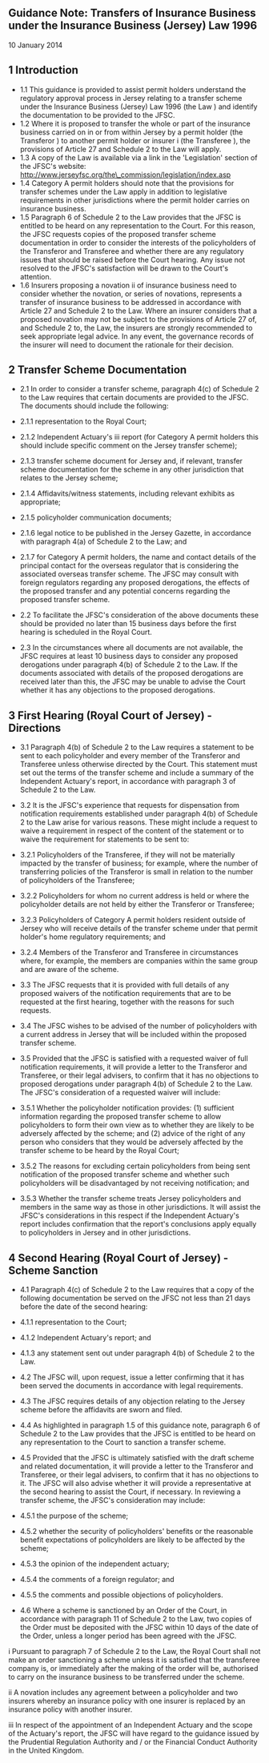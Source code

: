 
## Guidance Note: Transfers of Insurance Business under the Insurance Business (Jersey) Law 1996

10 January 2014

## 1 Introduction

- 1.1 This guidance is provided to assist permit holders understand the regulatory approval process in Jersey relating to a transfer scheme under the Insurance Business (Jersey) Law 1996 (the Law ) and identify the documentation to be provided to the JFSC.
- 1.2 Where it is proposed to transfer the whole or part of the insurance business carried on in or from within Jersey by a permit holder (the Transferor ) to another permit holder or insurer i  (the Transferee ), the provisions of Article 27 and Schedule 2 to the Law will apply.
- 1.3 A copy of the Law is available via a link in the 'Legislation' section of the JFSC's website: http://www.jerseyfsc.org/the\_commission/legislation/index.asp
- 1.4 Category A permit holders should note that the provisions for transfer schemes under the Law apply in addition to legislative requirements in other jurisdictions where the permit holder carries on insurance business.
- 1.5 Paragraph 6 of Schedule 2 to the Law provides that the JFSC is entitled to be heard on any representation to the Court.  For this reason, the JFSC requests copies of the proposed transfer scheme documentation in order to consider the interests of the policyholders of the Transferor and Transferee and whether there are any regulatory issues that should be raised before the Court hearing.  Any issue not resolved to the JFSC's satisfaction will be drawn to the Court's attention.
- 1.6 Insurers proposing a novation ii   of insurance business need to consider whether the novation, or series of novations, represents a transfer of insurance business to be addressed in accordance with Article 27 and Schedule 2 to the Law.  Where an insurer considers that a proposed novation may not be subject to the provisions of Article 27 of, and Schedule 2 to, the Law, the insurers are strongly recommended to seek appropriate legal advice.  In any event, the governance records of the insurer will need to document the rationale for their decision.

## 2 Transfer Scheme Documentation

- 2.1 In order to consider a transfer scheme, paragraph 4(c) of Schedule 2 to the Law requires that certain documents are provided to the JFSC.  The documents should include the following:
- 2.1.1 representation to the Royal Court;
- 2.1.2 Independent Actuary's iii  report (for Category A permit holders this should include specific comment on the Jersey transfer scheme);

- 2.1.3 transfer scheme document for Jersey and, if relevant, transfer scheme documentation for the scheme in any other jurisdiction that relates to the Jersey scheme;
- 2.1.4 Affidavits/witness statements, including relevant exhibits as appropriate;
- 2.1.5 policyholder communication documents;
- 2.1.6 legal notice to be published in the Jersey Gazette, in accordance with paragraph 4(a) of Schedule 2 to the Law; and
- 2.1.7 for Category A permit holders, the name and contact details of the principal contact for the overseas regulator that is considering the associated overseas transfer scheme.  The JFSC may consult with foreign regulators regarding any proposed derogations, the effects of the proposed transfer and any potential concerns regarding the proposed transfer scheme.
- 2.2 To facilitate the JFSC's consideration of the above documents these should be provided no later than 15 business days before the first hearing is scheduled in the Royal Court.
- 2.3 In the circumstances where all documents are not available, the JFSC requires at least 10 business days to consider any proposed derogations under paragraph 4(b) of Schedule 2 to the Law.  If the documents associated with details of the proposed derogations are received later than this, the JFSC may be unable to advise the Court whether it has any objections to the proposed derogations.

## 3 First Hearing (Royal Court of Jersey) - Directions

- 3.1 Paragraph 4(b) of Schedule 2 to the Law requires a statement to be sent to each policyholder and every member of the Transferor and Transferee unless otherwise directed by the Court. This statement must set out the terms of the transfer scheme and include a summary of the Independent Actuary's report, in accordance with paragraph 3 of Schedule 2 to the Law.
- 3.2 It is the JFSC's experience that requests for dispensation from notification requirements established under paragraph 4(b) of Schedule 2 to the Law arise for various reasons.  These might include a request to waive a requirement in respect of the content of the statement or to waive the requirement for statements to be sent to:
- 3.2.1 Policyholders of the Transferee, if they will not be materially impacted by the transfer of business; for example, where the number of transferring policies of the Transferor is small in relation to the number of policyholders of the Transferee;
- 3.2.2 Policyholders for whom no current address is held or where the policyholder details are not held by either the Transferor or Transferee;
- 3.2.3 Policyholders of Category A permit holders resident outside of Jersey who will receive details of the transfer scheme under that permit holder's home regulatory requirements; and
- 3.2.4 Members of the Transferor and Transferee in circumstances where, for example, the members are companies within the same group and are aware of the scheme.
- 3.3 The JFSC requests that it is provided with full details of any proposed waivers of the notification requirements that are to be requested at the first hearing, together with the reasons for such requests.

- 3.4 The JFSC wishes to be advised of the number of policyholders with a current address in Jersey that will be included within the proposed transfer scheme.
- 3.5 Provided that the JFSC is satisfied with a requested waiver of full notification requirements, it will provide a letter to the Transferor and Transferee, or their legal advisers, to confirm that it has no objections to proposed derogations under paragraph 4(b) of Schedule 2 to the Law. The JFSC's consideration of a requested waiver will include:
- 3.5.1 Whether the policyholder notification provides: (1) sufficient information regarding the proposed transfer scheme to allow policyholders to form their own view as to whether they are likely to be adversely affected by the scheme; and (2) advice of the right of any person who considers that they would be adversely affected by the transfer scheme to be heard by the Royal Court;
- 3.5.2 The reasons for excluding certain policyholders from being sent notification of the proposed transfer scheme and whether such policyholders will be disadvantaged by not receiving notification; and
- 3.5.3 Whether the transfer scheme treats Jersey policyholders and members in the same way as those in other jurisdictions.  It will assist the JFSC's considerations in this respect if the Independent Actuary's report includes confirmation that the report's conclusions apply equally to policyholders in Jersey and in other jurisdictions.

## 4 Second Hearing (Royal Court of Jersey) - Scheme Sanction

- 4.1 Paragraph 4(c) of Schedule 2 to the Law requires that a copy of the following documentation be served on the JFSC not less than 21 days before the date of the second hearing:
- 4.1.1 representation to the Court;
- 4.1.2 Independent Actuary's report; and
- 4.1.3 any statement sent out under paragraph 4(b) of Schedule 2 to the Law.
- 4.2 The JFSC will, upon request, issue a letter confirming that it has been served the documents in accordance with legal requirements.
- 4.3 The JFSC requires details of any objection relating to the Jersey scheme before the affidavits are sworn and filed.
- 4.4 As highlighted in paragraph 1.5 of this guidance note, paragraph 6 of Schedule 2 to the Law provides that the JFSC is entitled to be heard on any representation to the Court to sanction a transfer scheme.
- 4.5 Provided that the JFSC is ultimately satisfied with the draft scheme and related documentation, it will provide a letter to the Transferor and Transferee, or their legal advisers, to confirm that it has no objections to it.  The JFSC will also advise whether it will provide a representative at the second hearing to assist the Court, if necessary.  In reviewing a transfer scheme, the JFSC's consideration may include:
- 4.5.1 the purpose of the scheme;
- 4.5.2 whether the security of policyholders' benefits or the reasonable benefit expectations of policyholders are likely to be affected by the scheme;
- 4.5.3 the opinion of the independent actuary;

- 4.5.4 the comments of a foreign regulator; and
- 4.5.5 the comments and possible objections of policyholders.
- 4.6 Where a scheme is sanctioned by an Order of the Court, in accordance with paragraph 11 of Schedule 2 to the Law, two copies of the Order must be deposited with the JFSC within 10 days of the date of the Order, unless a longer period has been agreed with the JFSC.

i  Pursuant to paragraph 7 of Schedule 2 to the Law, the Royal Court shall not make an order sanctioning a scheme unless it is satisfied that the transferee company is, or immediately after the making of the order will be, authorised to carry on the insurance business to be transferred under the scheme.

ii  A novation includes any agreement between a policyholder and two insurers whereby an insurance policy with one insurer is replaced by an insurance policy with another insurer.

iii  In respect of the appointment of an Independent Actuary and the scope of the Actuary's report, the JFSC will have regard to the guidance issued by the Prudential Regulation Authority and / or the Financial Conduct Authority in the United Kingdom.